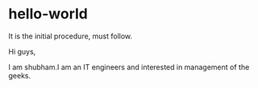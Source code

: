 # hello-world
It is the initial procedure, must follow.

Hi guys,

I am shubham.I am an IT engineers and interested in management of the geeks.
